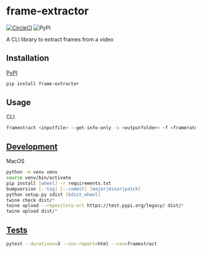 # frame-extractor
[![CircleCI](https://circleci.com/gh/FirmaTechnologies/framextract.svg?style=shield)](https://circleci.com/gh/FirmaTechnologies/framextract)
![PyPI](https://img.shields.io/pypi/v/frame-extractor)

A CLI library to extract frames from a video

## Installation
[PyPI](https://pypi.org/project/frame-extractor/)
```zsh
pip install frame-extractor
```

## Usage
CLI
```zsh
framextract <inputfile> --get-info-only -o <outputfolder> -f <framerate>
```

## [Development](https://realpython.com/certificates/b677c954-49fe-495b-963c-a05f39b6725a/)
MacOS
```zsh
python -m venv venv
source venv/bin/activate
pip install [wheel] -r requirements.txt
bumpversion [--tag] [--commit] [major|minor|patch]
python setup.py sdist [bdist_wheel]
twine check dist/*
twine upload --repository-url https://test.pypi.org/legacy/ dist/*
twine upload dist/*
```

## [Tests](https://test.pypi.org/project/frame-extractor/)
```zsh
pytest --durations=3 --cov-report=html --cov=framextract
```
